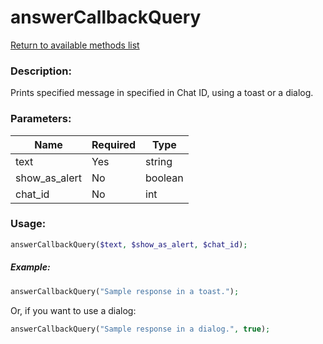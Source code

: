 # answerCallbackQuery

[Return to available methods list](index.md)

### Description:

Prints specified message in specified in Chat ID, using a toast or a dialog.

### Parameters:

| Name | Required | Type |
|------|----------|------|
|text|Yes|string|
|show\_as_alert|No|boolean|
|chat_id|No|int|

### Usage:

```php
answerCallbackQuery($text, $show_as_alert, $chat_id);
```

##### Example:

```php
answerCallbackQuery("Sample response in a toast.");
```

Or, if you want to use a dialog:

```php
answerCallbackQuery("Sample response in a dialog.", true);
```